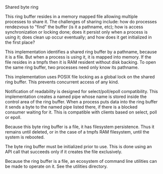 Shared byte ring

This ring buffer resides in a memory mapped file allowing multiple processes to
share it.  The challenges of sharing include: how do processes rendezvous to
"find" the buffer (is it a pathname, etc); how is access synchronization or
locking done; does it persist only when a process is using it; does clean up
occur eventually; and how does it get initialized in the first place?

This implementation identifies a shared ring buffer by a pathname, because it
is a file.  But when a process is using it, it is mapped into memory. If the
file resides in a tmpfs then it is RAM resident without disk backing. To open
the same ring buffer, two processes need only know its pathname.

This implementation uses POSIX file locking as a global lock on the shared ring
buffer. This prevents concurrent access of any kind. 

Notification of readability is designed for select/poll/epoll compatibility.
This implementation creates a named pipe whose name is stored inside the
control area of the ring buffer.  When a process puts data into the ring buffer
it sends a byte to the named pipe listed there, if there is a blocked consumer
waiting for it.  This is compatible with clients based on select, poll or epoll.

Because this byte ring buffer is a file, it has filesystem persistence. Thus it
remains until deleted, or in the case of a tmpfs RAM filesystem, until the
system is rebooted.

The byte ring buffer must be initialized prior to use. This is done using an API call
that succeeds only if it creates the file exclusively. 

Because the ring buffer is a file, an ecosystem of command line utilities can be made
to operate on it. See the utilities directory.

